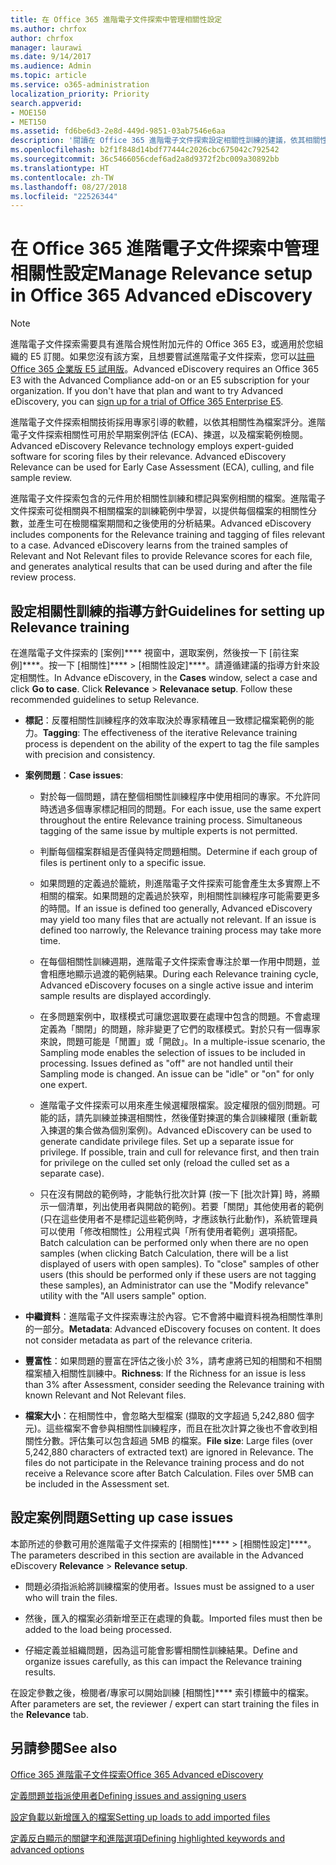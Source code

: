 ```yaml
---
title: 在 Office 365 進階電子文件探索中管理相關性設定
ms.author: chrfox
author: chrfox
manager: laurawi
ms.date: 9/14/2017
ms.audience: Admin
ms.topic: article
ms.service: o365-administration
localization_priority: Priority
search.appverid:
- MOE150
- MET150
ms.assetid: fd6be6d3-2e8d-449d-9851-03ab7546e6aa
description: '閱讀在 Office 365 進階電子文件探索設定相關性訓練的建議，依其相關性為檔案評分，並產生分析結果。  '
ms.openlocfilehash: b2f1f848d14bdf77444c2026cbc675042c792542
ms.sourcegitcommit: 36c5466056cdef6ad2a8d9372f2bc009a30892bb
ms.translationtype: HT
ms.contentlocale: zh-TW
ms.lasthandoff: 08/27/2018
ms.locfileid: "22526344"
---
```

# <a name="manage-relevance-setup-in-office-365-advanced-ediscovery"></a><span data-ttu-id="70a14-103">在 Office 365 進階電子文件探索中管理相關性設定</span><span class="sxs-lookup"><span data-stu-id="70a14-103">Manage Relevance setup in Office 365 Advanced eDiscovery</span></span>

> [!NOTE]
> <span data-ttu-id="70a14-p101">進階電子文件探索需要具有進階合規性附加元件的 Office 365 E3，或適用於您組織的 E5 訂閱。如果您沒有該方案，且想要嘗試進階電子文件探索，您可以[註冊 Office 365 企業版 E5 試用版](https://go.microsoft.com/fwlink/p/?LinkID=698279)。</span><span class="sxs-lookup"><span data-stu-id="70a14-p101">Advanced eDiscovery requires an Office 365 E3 with the Advanced Compliance add-on or an E5 subscription for your organization. If you don't have that plan and want to try Advanced eDiscovery, you can [sign up for a trial of Office 365 Enterprise E5](https://go.microsoft.com/fwlink/p/?LinkID=698279).</span></span> 
  
 <span data-ttu-id="70a14-p102">進階電子文件探索相關技術採用專家引導的軟體，以依其相關性為檔案評分。進階電子文件探索相關性可用於早期案例評估 (ECA)、揀選，以及檔案範例檢閱。</span><span class="sxs-lookup"><span data-stu-id="70a14-p102">Advanced eDiscovery Relevance technology employs expert-guided software for scoring files by their relevance. Advanced eDiscovery Relevance can be used for Early Case Assessment (ECA), culling, and file sample review.</span></span> 
  
 <span data-ttu-id="70a14-p103">進階電子文件探索包含的元件用於相關性訓練和標記與案例相關的檔案。進階電子文件探索可從相關與不相關檔案的訓練範例中學習，以提供每個檔案的相關性分數，並產生可在檢閱檔案期間和之後使用的分析結果。</span><span class="sxs-lookup"><span data-stu-id="70a14-p103">Advanced eDiscovery includes components for the Relevance training and tagging of files relevant to a case. Advanced eDiscovery learns from the trained samples of Relevant and Not Relevant files to provide Relevance scores for each file, and generates analytical results that can be used during and after the file review process.</span></span> 
  
## <a name="guidelines-for-setting-up-relevance-training"></a><span data-ttu-id="70a14-110">設定相關性訓練的指導方針</span><span class="sxs-lookup"><span data-stu-id="70a14-110">Guidelines for setting up Relevance training</span></span>

 <span data-ttu-id="70a14-p104">在進階電子文件探索的 [案例]\*\*\*\* 視窗中，選取案例，然後按一下 [前往案例]\*\*\*\*。按一下 [相關性]\*\*\*\* \> [相關性設定]\*\*\*\*。請遵循建議的指導方針來設定相關性。</span><span class="sxs-lookup"><span data-stu-id="70a14-p104">In Advance eDiscovery, in the **Cases** window, select a case and click **Go to case**. Click **Relevance** \> **Relevanace setup**. Follow these recommended guidelines to setup Relevance.</span></span> 
  
- <span data-ttu-id="70a14-114">**標記**：反覆相關性訓練程序的效率取決於專家精確且一致標記檔案範例的能力。</span><span class="sxs-lookup"><span data-stu-id="70a14-114">**Tagging**: The effectiveness of the iterative Relevance training process is dependent on the ability of the expert to tag the file samples with precision and consistency.</span></span>
    
- <span data-ttu-id="70a14-115">**案例問題**：</span><span class="sxs-lookup"><span data-stu-id="70a14-115">**Case issues**:</span></span> 
    
  - <span data-ttu-id="70a14-p105">對於每一個問題，請在整個相關性訓練程序中使用相同的專家。不允許同時透過多個專家標記相同的問題。</span><span class="sxs-lookup"><span data-stu-id="70a14-p105">For each issue, use the same expert throughout the entire Relevance training process. Simultaneous tagging of the same issue by multiple experts is not permitted.</span></span>
    
  - <span data-ttu-id="70a14-118">判斷每個檔案群組是否僅與特定問題相關。</span><span class="sxs-lookup"><span data-stu-id="70a14-118">Determine if each group of files is pertinent only to a specific issue.</span></span> 
    
  - <span data-ttu-id="70a14-p106">如果問題的定義過於籠統，則進階電子文件探索可能會產生太多實際上不相關的檔案。如果問題的定義過於狹窄，則相關性訓練程序可能需要更多的時間。</span><span class="sxs-lookup"><span data-stu-id="70a14-p106">If an issue is defined too generally, Advanced eDiscovery may yield too many files that are actually not relevant. If an issue is defined too narrowly, the Relevance training process may take more time.</span></span> 
    
  - <span data-ttu-id="70a14-121">在每個相關性訓練週期，進階電子文件探索會專注於單一作用中問題，並會相應地顯示過渡的範例結果。</span><span class="sxs-lookup"><span data-stu-id="70a14-121">During each Relevance training cycle, Advanced eDiscovery focuses on a single active issue and interim sample results are displayed accordingly.</span></span>
    
  - <span data-ttu-id="70a14-p107">在多問題案例中，取樣模式可讓您選取要在處理中包含的問題。不會處理定義為「關閉」的問題，除非變更了它們的取樣模式。對於只有一個專家來說，問題可能是「閒置」或「開啟」。</span><span class="sxs-lookup"><span data-stu-id="70a14-p107">In a multiple-issue scenario, the Sampling mode enables the selection of issues to be included in processing. Issues defined as "off" are not handled until their Sampling mode is changed. An issue can be "idle" or "on" for only one expert.</span></span>
    
  -  <span data-ttu-id="70a14-p108">進階電子文件探索可以用來產生候選權限檔案。設定權限的個別問題。可能的話，請先訓練並揀選相關性，然後僅對揀選的集合訓練權限 (重新載入揀選的集合做為個別案例)。</span><span class="sxs-lookup"><span data-stu-id="70a14-p108">Advanced eDiscovery can be used to generate candidate privilege files. Set up a separate issue for privilege. If possible, train and cull for relevance first, and then train for privilege on the culled set only (reload the culled set as a separate case).</span></span> 
    
  - <span data-ttu-id="70a14-p109">只在沒有開啟的範例時，才能執行批次計算 (按一下 [批次計算] 時，將顯示一個清單，列出使用者與開啟的範例)。若要「關閉」其他使用者的範例 (只在這些使用者不是標記這些範例時，才應該執行此動作)，系統管理員可以使用「修改相關性」公用程式與「所有使用者範例」選項搭配。</span><span class="sxs-lookup"><span data-stu-id="70a14-p109">Batch calculation can be performed only when there are no open samples (when clicking Batch Calculation, there will be a list displayed of users with open samples). To "close" samples of other users (this should be performed only if these users are not tagging these samples), an Administrator can use the "Modify relevance" utility with the "All users sample" option.</span></span>
    
- <span data-ttu-id="70a14-p110">**中繼資料**：進階電子文件探索專注於內容。它不會將中繼資料視為相關性準則的一部分。</span><span class="sxs-lookup"><span data-stu-id="70a14-p110">**Metadata**: Advanced eDiscovery focuses on content. It does not consider metadata as part of the relevance criteria.</span></span> 
    
- <span data-ttu-id="70a14-132">**豐富性**：如果問題的豐富在評估之後小於 3%，請考慮將已知的相關和不相關檔案植入相關性訓練中。</span><span class="sxs-lookup"><span data-stu-id="70a14-132">**Richness**: If the Richness for an issue is less than 3% after Assessment, consider seeding the Relevance training with known Relevant and Not Relevant files.</span></span>
    
- <span data-ttu-id="70a14-p111">**檔案大小**：在相關性中，會忽略大型檔案 (擷取的文字超過 5,242,880 個字元)。這些檔案不會參與相關性訓練程序，而且在批次計算之後也不會收到相關性分數。評估集可以包含超過 5MB 的檔案。</span><span class="sxs-lookup"><span data-stu-id="70a14-p111">**File size**: Large files (over 5,242,880 characters of extracted text) are ignored in Relevance. The files do not participate in the Relevance training process and do not receive a Relevance score after Batch Calculation. Files over 5MB can be included in the Assessment set.</span></span>
    
## <a name="setting-up-case-issues"></a><span data-ttu-id="70a14-136">設定案例問題</span><span class="sxs-lookup"><span data-stu-id="70a14-136">Setting up case issues</span></span>

<span data-ttu-id="70a14-137">本節所述的參數可用於進階電子文件探索的 [相關性]\*\*\*\* \> [相關性設定]\*\*\*\*。</span><span class="sxs-lookup"><span data-stu-id="70a14-137">The parameters described in this section are available in the Advanced eDiscovery **Relevance** \> **Relevance setup**.</span></span> 
  
- <span data-ttu-id="70a14-138">問題必須指派給將訓練檔案的使用者。</span><span class="sxs-lookup"><span data-stu-id="70a14-138">Issues must be assigned to a user who will train the files.</span></span>
    
- <span data-ttu-id="70a14-139">然後，匯入的檔案必須新增至正在處理的負載。</span><span class="sxs-lookup"><span data-stu-id="70a14-139">Imported files must then be added to the load being processed.</span></span>
    
- <span data-ttu-id="70a14-140">仔細定義並組織問題，因為這可能會影響相關性訓練結果。</span><span class="sxs-lookup"><span data-stu-id="70a14-140">Define and organize issues carefully, as this can impact the Relevance training results.</span></span>
    
<span data-ttu-id="70a14-141">在設定參數之後，檢閱者/專家可以開始訓練 [相關性]\*\*\*\* 索引標籤中的檔案。</span><span class="sxs-lookup"><span data-stu-id="70a14-141">After parameters are set, the reviewer / expert can start training the files in the **Relevance** tab.</span></span> 
  
## <a name="see-also"></a><span data-ttu-id="70a14-142">另請參閱</span><span class="sxs-lookup"><span data-stu-id="70a14-142">See also</span></span>

[<span data-ttu-id="70a14-143">Office 365 進階電子文件探索</span><span class="sxs-lookup"><span data-stu-id="70a14-143">Office 365 Advanced eDiscovery</span></span>](office-365-advanced-ediscovery.md)
  
[<span data-ttu-id="70a14-144">定義問題並指派使用者</span><span class="sxs-lookup"><span data-stu-id="70a14-144">Defining issues and assigning users</span></span>](define-issues-and-assign-users.md)
  
[<span data-ttu-id="70a14-145">設定負載以新增匯入的檔案</span><span class="sxs-lookup"><span data-stu-id="70a14-145">Setting up loads to add imported files</span></span>](set-up-loads-to-add-imported-files.md)
  
[<span data-ttu-id="70a14-146">定義反白顯示的關鍵字和進階選項</span><span class="sxs-lookup"><span data-stu-id="70a14-146">Defining highlighted keywords and advanced options</span></span>](define-highlighted-keywords-and-advanced-options.md)


